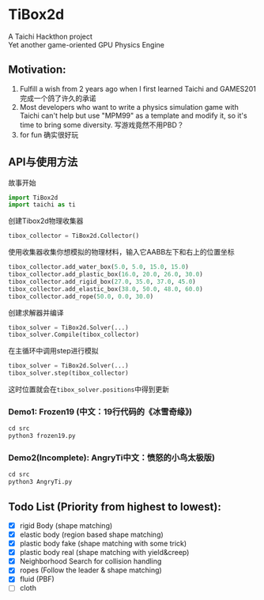# TiBox2d
A Taichi Hackthon project  
Yet another game-oriented GPU Physics Engine

## Motivation: 
1. Fulfill a wish from 2 years ago when I first learned Taichi and GAMES201
完成一个鸽了许久的承诺
2. Most developers who want to write a physics simulation game with Taichi can't help but use "MPM99" as a template and modify it, so it's time to bring some diversity.
写游戏竟然不用PBD？
3. for fun
确实很好玩

## API与使用方法
故事开始
``` python
import TiBox2d
import taichi as ti
```
创建Tibox2d物理收集器
``` python
tibox_collector = TiBox2d.Collector()
```
使用收集器收集你想模拟的物理材料，输入它AABB左下和右上的位置坐标
```python
tibox_collector.add_water_box(5.0, 5.0, 15.0, 15.0)
tibox_collector.add_plastic_box(16.0, 20.0, 26.0, 30.0)
tibox_collector.add_rigid_box(27.0, 35.0, 37.0, 45.0)
tibox_collector.add_elastic_box(38.0, 50.0, 48.0, 60.0)
tibox_collector.add_rope(50.0, 0.0, 30.0)
```
创建求解器并编译
```python
tibox_solver = TiBox2d.Solver(...)
tibox_solver.Compile(tibox_collector)
```
在主循环中调用step进行模拟
```python
tibox_solver = TiBox2d.Solver(...)
tibox_solver.step(tibox_collector)
```
这时位置就会在```tibox_solver.positions```中得到更新

### Demo1: Frozen19 (中文：19行代码的《冰雪奇缘》)
```python
cd src
python3 frozen19.py
```

### Demo2(Incomplete): AngryTi中文：愤怒的小鸟太极版)
```python
cd src
python3 AngryTi.py
```

## Todo List (Priority from highest to lowest):
- [x] rigid Body  (shape matching)
- [x] elastic body  (region based shape matching)
- [x] plastic body fake  (shape matching with some trick)
- [x] plastic body real  (shape matching with yield&creep)
- [x] Neighborhood Search for collision handling
- [x] ropes  (Follow the leader & shape matching)
- [x] fluid  (PBF)
- [ ] cloth

